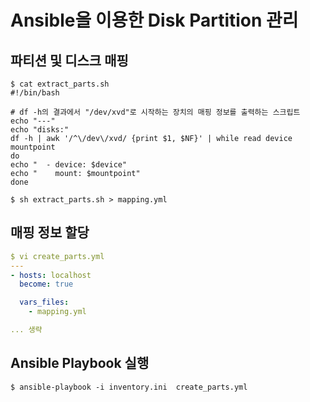 # Ansible을 이용한 Disk Partition 관리

## 파티션 및 디스크 매핑

```shell
$ cat extract_parts.sh
#!/bin/bash

# df -h의 결과에서 "/dev/xvd"로 시작하는 장치의 매핑 정보를 출력하는 스크립트
echo "---"
echo "disks:"
df -h | awk '/^\/dev\/xvd/ {print $1, $NF}' | while read device mountpoint
do
echo "  - device: $device"
echo "    mount: $mountpoint"
done

$ sh extract_parts.sh > mapping.yml
```

## 매핑 정보 할당

```yaml
$ vi create_parts.yml
---
- hosts: localhost
  become: true

  vars_files:
    - mapping.yml

... 생략

```

## Ansible Playbook 실행

```shell
$ ansible-playbook -i inventory.ini  create_parts.yml
```
